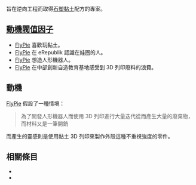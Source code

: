 旨在逆向工程而取得[石塑黏土](#石塑黏土)配方的專案。

## [動機閥值因子](#動機閥值因子)

- [FlyPie](#FlyPie) 喜歡玩黏土。
- [FlyPie](#FlyPie) 在 eRepublik 認識在娃圈的人。
- [FlyPie](#FlyPie) 想造人形機器人。
- [FlyPie](#FlyPie) 在中部創新自造教育基地感受到 3D 列印廢料的浪費。

## 動機

[FlyPie](#FlyPie) 假設了一種情境：
> 為了開發人形機器人而使用 3D 列印進行大量迭代從而產生大量的廢棄物，而材料又是一筆開銷

而產生的靈感則是使用黏土 3D 列印來製作外殼這種不重視強度的零件。

## 相關條目

- [](#石塑黏土配方研究方法)
- [](<#Project:Ouroboros Program>)